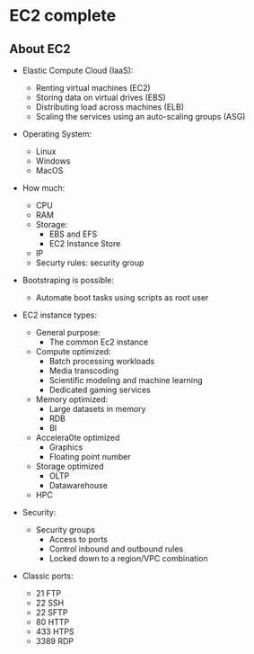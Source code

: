 # EC2 complete

## About EC2

* Elastic Compute Cloud (IaaS):
    * Renting virtual machines (EC2)
    * Storing data on virtual drives (EBS)
    * Distributing load across machines (ELB)
    * Scaling the services using an auto-scaling groups (ASG)

* Operating System:
    * Linux
    * Windows
    * MacOS

* How much:
    * CPU
    * RAM
    * Storage:
        * EBS and EFS
        * EC2 Instance Store
    * IP
    * Securty rules: security group

* Bootstraping is possible:
    * Automate boot tasks using scripts as root user

* EC2 instance types:
    * General purpose:
        * The common Ec2 instance
    * Compute optimized:
        * Batch processing workloads
        * Media transcoding
        * Scientific modeling and machine learning
        * Dedicated gaming services
    * Memory optimized:
        * Large datasets in memory
        * RDB
        * BI 
    * Accelera0te optimized
        * Graphics
        * Floating point number
    * Storage optimized
        * OLTP
        * Datawarehouse
    * HPC

* Security:
    * Security groups
        * Access to ports
        * Control inbound and outbound rules
        * Locked down to a region/VPC combination

* Classic ports:
    * 21 FTP
    * 22 SSH
    * 22 SFTP
    * 80 HTTP
    * 433 HTPS
    * 3389 RDP
    
